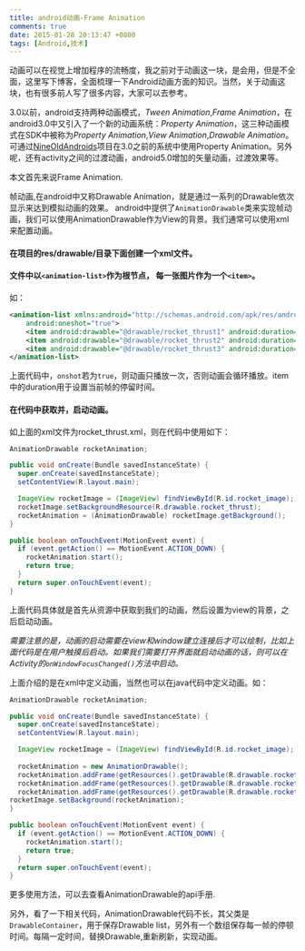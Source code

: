 ```yaml
---
title: android动画-Frame Animation
comments: true
date: 2015-01-28 20:13:47 +0800
tags: [Android,技术]
---
```




动画可以在视觉上增加程序的流畅度，我之前对于动画这一块，是会用，但是不全面，这里写下博客，全面梳理一下Android动画方面的知识。当然，关于动画这块，也有很多前人写了很多内容，大家可以去参考。
<!--more-->
3.0以前，android支持两种动画模式，*Tween Animation*,*Frame Animation*，在android3.0中又引入了一个新的动画系统：*Property Animation*，这三种动画模式在SDK中被称为*Property Animation*,*View Animation*,*Drawable Animation*。 可通过[NineOldAndroids](http://nineoldandroids.com/)项目在3.0之前的系统中使用Property Animation。另外呢，还有activity之间的过渡动画，android5.0增加的矢量动画，过渡效果等。

本文首先来说Frame Animation.



帧动画,在android中又称Drawable Animation，就是通过一系列的Drawable依次显示来达到模拟动画的效果。
android中提供了`AnimationDrawable`类来实现帧动画，我们可以使用AnimationDrawable作为View的背景。我们通常可以使用xml来配置动画。

#### 在项目的res/drawable/目录下面创建一个xml文件。

#### 文件中以`<animation-list>`作为根节点， 每一张图片作为一个`<item>`。

如：

```xml		
<animation-list xmlns:android="http://schemas.android.com/apk/res/android"
    android:oneshot="true">
    <item android:drawable="@drawable/rocket_thrust1" android:duration="200" />
    <item android:drawable="@drawable/rocket_thrust2" android:duration="200" />
    <item android:drawable="@drawable/rocket_thrust3" android:duration="200" />
</animation-list>
```

上面代码中，`onshot`若为`true`，则动画只播放一次，否则动画会循环播放。item中的duration用于设置当前帧的停留时间。

#### 在代码中获取并，启动动画。

如上面的xml文件为rocket_thrust.xml，则在代码中使用如下：

```java		
AnimationDrawable rocketAnimation;

public void onCreate(Bundle savedInstanceState) {
  super.onCreate(savedInstanceState);
  setContentView(R.layout.main);

  ImageView rocketImage = (ImageView) findViewById(R.id.rocket_image);
  rocketImage.setBackgroundResource(R.drawable.rocket_thrust);
  rocketAnimation = (AnimationDrawable) rocketImage.getBackground();
}

public boolean onTouchEvent(MotionEvent event) {
  if (event.getAction() == MotionEvent.ACTION_DOWN) {
    rocketAnimation.start();
    return true;
  }
  return super.onTouchEvent(event);
}
```

上面代码具体就是首先从资源中获取到我们的动画，然后设置为view的背景，之后启动动画。

*需要注意的是，动画的启动需要在view和window建立连接后才可以绘制，比如上面代码是在用户触摸后启动。如果我们需要打开界面就启动动画的话，则可以在Activity的`onWindowFocusChanged()`方法中启动。*


上面介绍的是在xml中定义动画，当然也可以在java代码中定义动画。如：

```java
AnimationDrawable rocketAnimation;

public void onCreate(Bundle savedInstanceState) {
  super.onCreate(savedInstanceState);
  setContentView(R.layout.main);

  ImageView rocketImage = (ImageView) findViewById(R.id.rocket_image);
 
  rocketAnimation = new AnimationDrawable();
  rocketAnimation.addFrame(getResources().getDrawable(R.drawable.rocket_thrust1, 200);
  rocketAnimation.addFrame(getResources().getDrawable(R.drawable.rocket_thrust2, 200);
  rocketAnimation.addFrame(getResources().getDrawable(R.drawable.rocket_thrust3, 200);
rocketImage.setBackground(rocketAnimation);  
}

public boolean onTouchEvent(MotionEvent event) {
  if (event.getAction() == MotionEvent.ACTION_DOWN) {
    rocketAnimation.start();
    return true;
  }
  return super.onTouchEvent(event);
}
```

更多使用方法，可以去查看AnimationDrawable的api手册.


另外，看了一下相关代码，AnimationDrawable代码不长，其父类是`DrawableContainer`，用于保存Drawable list，另外有一个数组保存每一帧的停顿时间。每隔一定时间，替换Drawable,重新刷新，实现动画。


